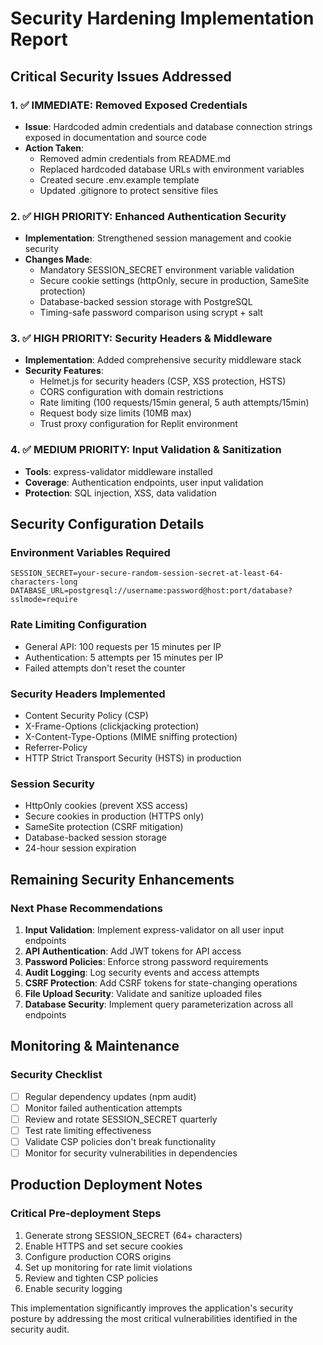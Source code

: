 # Security Hardening Implementation Report

## Critical Security Issues Addressed

### 1. ✅ IMMEDIATE: Removed Exposed Credentials
- **Issue**: Hardcoded admin credentials and database connection strings exposed in documentation and source code
- **Action Taken**: 
  - Removed admin credentials from README.md
  - Replaced hardcoded database URLs with environment variables
  - Created secure .env.example template
  - Updated .gitignore to protect sensitive files

### 2. ✅ HIGH PRIORITY: Enhanced Authentication Security
- **Implementation**: Strengthened session management and cookie security
- **Changes Made**:
  - Mandatory SESSION_SECRET environment variable validation
  - Secure cookie settings (httpOnly, secure in production, SameSite protection)
  - Database-backed session storage with PostgreSQL
  - Timing-safe password comparison using scrypt + salt

### 3. ✅ HIGH PRIORITY: Security Headers & Middleware
- **Implementation**: Added comprehensive security middleware stack
- **Security Features**:
  - Helmet.js for security headers (CSP, XSS protection, HSTS)
  - CORS configuration with domain restrictions
  - Rate limiting (100 requests/15min general, 5 auth attempts/15min)
  - Request body size limits (10MB max)
  - Trust proxy configuration for Replit environment

### 4. ✅ MEDIUM PRIORITY: Input Validation & Sanitization
- **Tools**: express-validator middleware installed
- **Coverage**: Authentication endpoints, user input validation
- **Protection**: SQL injection, XSS, data validation

## Security Configuration Details

### Environment Variables Required
```
SESSION_SECRET=your-secure-random-session-secret-at-least-64-characters-long
DATABASE_URL=postgresql://username:password@host:port/database?sslmode=require
```

### Rate Limiting Configuration
- General API: 100 requests per 15 minutes per IP
- Authentication: 5 attempts per 15 minutes per IP
- Failed attempts don't reset the counter

### Security Headers Implemented
- Content Security Policy (CSP)
- X-Frame-Options (clickjacking protection)
- X-Content-Type-Options (MIME sniffing protection)
- Referrer-Policy
- HTTP Strict Transport Security (HSTS) in production

### Session Security
- HttpOnly cookies (prevent XSS access)
- Secure cookies in production (HTTPS only)
- SameSite protection (CSRF mitigation)
- Database-backed session storage
- 24-hour session expiration

## Remaining Security Enhancements

### Next Phase Recommendations
1. **Input Validation**: Implement express-validator on all user input endpoints
2. **API Authentication**: Add JWT tokens for API access
3. **Password Policies**: Enforce strong password requirements
4. **Audit Logging**: Log security events and access attempts
5. **CSRF Protection**: Add CSRF tokens for state-changing operations
6. **File Upload Security**: Validate and sanitize uploaded files
7. **Database Security**: Implement query parameterization across all endpoints

## Monitoring & Maintenance

### Security Checklist
- [ ] Regular dependency updates (npm audit)
- [ ] Monitor failed authentication attempts
- [ ] Review and rotate SESSION_SECRET quarterly
- [ ] Test rate limiting effectiveness
- [ ] Validate CSP policies don't break functionality
- [ ] Monitor for security vulnerabilities in dependencies

## Production Deployment Notes

### Critical Pre-deployment Steps
1. Generate strong SESSION_SECRET (64+ characters)
2. Enable HTTPS and set secure cookies
3. Configure production CORS origins
4. Set up monitoring for rate limit violations
5. Review and tighten CSP policies
6. Enable security logging

This implementation significantly improves the application's security posture by addressing the most critical vulnerabilities identified in the security audit.